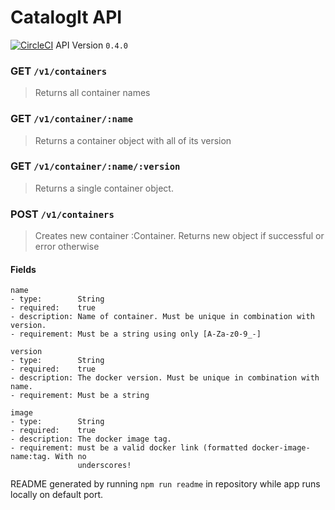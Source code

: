 # CatalogIt API

[![CircleCI](https://circleci.com/gh/turnerlabs/catalogit-api/tree/master.svg?style=svg)](https://circleci.com/gh/turnerlabs/catalogit-api/tree/master)
API Version `0.4.0`

### GET `/v1/containers`

> Returns all container names

### GET `/v1/container/:name`

> Returns a container object with all of its version

### GET `/v1/container/:name/:version`

> Returns a single container object.

### POST `/v1/containers`

> Creates new container :Container. Returns new object if successful or error otherwise

#### Fields

```
name
- type:        String
- required:    true
- description: Name of container. Must be unique in combination with version.
- requirement: Must be a string using only [A-Za-z0-9_-]

version
- type:        String
- required:    true
- description: The docker version. Must be unique in combination with name.
- requirement: Must be a string

image
- type:        String
- required:    true
- description: The docker image tag.
- requirement: must be a valid docker link (formatted docker-image-name:tag. With no
               underscores!

```


README generated by running `npm run readme` in repository while app runs locally on default port.

